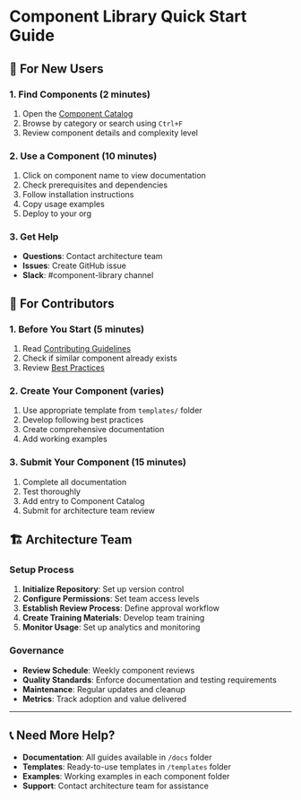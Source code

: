 # Component Library Quick Start Guide

## 🚀 For New Users

### 1. Find Components (2 minutes)
1. Open the [Component Catalog](../COMPONENT_CATALOG.md)
2. Browse by category or search using `Ctrl+F`
3. Review component details and complexity level

### 2. Use a Component (10 minutes)
1. Click on component name to view documentation
2. Check prerequisites and dependencies
3. Follow installation instructions
4. Copy usage examples
5. Deploy to your org

### 3. Get Help
- **Questions**: Contact architecture team
- **Issues**: Create GitHub issue
- **Slack**: #component-library channel

## 📝 For Contributors

### 1. Before You Start (5 minutes)
1. Read [Contributing Guidelines](../CONTRIBUTING.md)
2. Check if similar component already exists
3. Review [Best Practices](best-practices.md)

### 2. Create Your Component (varies)
1. Use appropriate template from `templates/` folder
2. Develop following best practices
3. Create comprehensive documentation
4. Add working examples

### 3. Submit Your Component (15 minutes)
1. Complete all documentation
2. Test thoroughly
3. Add entry to Component Catalog
4. Submit for architecture team review

## 🏗️ Architecture Team

### Setup Process
1. **Initialize Repository**: Set up version control
2. **Configure Permissions**: Set team access levels
3. **Establish Review Process**: Define approval workflow
4. **Create Training Materials**: Develop team training
5. **Monitor Usage**: Set up analytics and monitoring

### Governance
- **Review Schedule**: Weekly component reviews
- **Quality Standards**: Enforce documentation and testing requirements
- **Maintenance**: Regular updates and cleanup
- **Metrics**: Track adoption and value delivered

---

## 📞 Need More Help?

- **Documentation**: All guides available in `/docs` folder
- **Templates**: Ready-to-use templates in `/templates` folder
- **Examples**: Working examples in each component folder
- **Support**: Contact architecture team for assistance